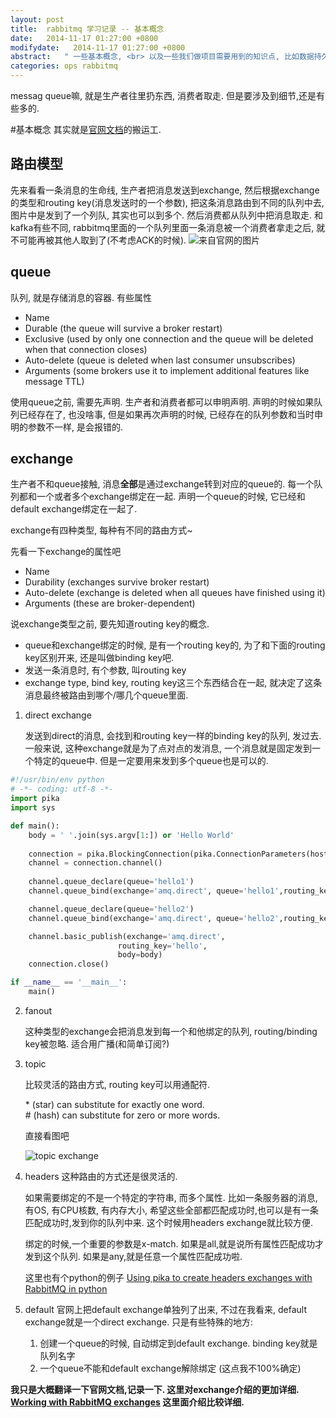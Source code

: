 ```yaml
---
layout: post
title:  rabbitmq 学习记录 -- 基本概念
date:   2014-11-17 01:27:00 +0800
modifydate:   2014-11-17 01:27:00 +0800
abstract:   " 一些基本概念, <br> 以及一些我们做项目需要用到的知识点, 比如数据持久化, ACK, exchange to exchange, delay, TTL"
categories: ops rabbitmq
---
```


messag queue嘛, 就是生产者往里扔东西, 消费者取走. 但是要涉及到细节,还是有些多的.

#基本概念
其实就是[官网文档](https://www.rabbitmq.com/tutorials/amqp-concepts.html)的搬运工.


## 路由模型
先来看看一条消息的生命线, 生产者把消息发送到exchange, 然后根据exchange的类型和routing key(消息发送时的一个参数), 把这条消息路由到不同的队列中去, 图片中是发到了一个列队, 其实也可以到多个. 然后消费都从队列中把消息取走. 
和kafka有些不同, rabbitmq里面的一个队列里面一条消息被一个消费者拿走之后, 就不可能再被其他人取到了(不考虑ACK的时候). 
![来自官网的图片](https://www.rabbitmq.com/img/tutorials/intro/hello-world-example-routing.png)

## queue
队列, 就是存储消息的容器. 有些属性

- Name
-	Durable (the queue will survive a broker restart)
-	Exclusive (used by only one connection and the queue will be deleted when that connection closes)
-	Auto-delete (queue is deleted when last consumer unsubscribes)
-	Arguments (some brokers use it to implement additional features like message TTL)

使用queue之前, 需要先声明. 生产者和消费者都可以申明声明. 
声明的时候如果队列已经存在了, 也没啥事, 但是如果再次声明的时候, 已经存在的队列参数和当时申明的参数不一样, 是会报错的.

## exchange
生产者不和queue接触, 消息**全部**是通过exchange转到对应的queue的. 每一个队列都和一个或者多个exchange绑定在一起. 声明一个queue的时候, 它已经和default exchange绑定在一起了.

exchange有四种类型, 每种有不同的路由方式~

先看一下exchange的属性吧

- Name
- Durability (exchanges survive broker restart)
- Auto-delete (exchange is deleted when all queues have finished using it)
- Arguments (these are broker-dependent)

说exchange类型之前, 要先知道routing key的概念.
- queue和exchange绑定的时候, 是有一个routing key的, 为了和下面的routing key区别开来, 还是叫做binding key吧.
- 发送一条消息时, 有个参数, 叫routing key
- exchange type, bind key, routing key这三个东西结合在一起, 就决定了这条消息最终被路由到哪个/哪几个queue里面.

1.  direct exchange

    发送到direct的消息, 会找到和routing key一样的binding key的队列, 发过去.
    一般来说, 这种exchange就是为了点对点的发消息, 一个消息就是固定发到一个特定的queue中. 但是一定要用来发到多个queue也是可以的.

```py
#!/usr/bin/env python  
# -*- coding: utf-8 -*-
import pika
import sys

def main():        
    body = ' '.join(sys.argv[1:]) or 'Hello World'
    
    connection = pika.BlockingConnection(pika.ConnectionParameters(host='localhost'))
    channel = connection.channel()
     
    channel.queue_declare(queue='hello1')
    channel.queue_bind(exchange='amq.direct', queue='hello1',routing_key="hello")

    channel.queue_declare(queue='hello2')
    channel.queue_bind(exchange='amq.direct', queue='hello2',routing_key="hello")

    channel.basic_publish(exchange='amq.direct',
                        routing_key='hello',
                        body=body)
    connection.close()

if __name__ == '__main__':
    main()
```
            
2.  fanout

    这种类型的exchange会把消息发到每一个和他绑定的队列, routing/binding key被忽略. 适合用广播(和简单订阅?)

3.  topic

    比较灵活的路由方式, routing key可以用通配符.

    \* (star) can substitute for exactly one word.  
    \# (hash) can substitute for zero or more words.

    直接看图吧

    ![topic exchange](https://www.rabbitmq.com/img/tutorials/python-five.png)

4. headers
    这种路由的方式还是很灵活的.

    如果需要绑定的不是一个特定的字符串, 而多个属性. 比如一条服务器的消息, 有OS, 有CPU核数, 有内存大小, 希望这些全部都匹配成功时,也可以是有一条匹配成功时,发到你的队列中来. 这个时候用headers exchange就比较方便.

    绑定的时候,一个重要的参数是x-match. 如果是all,就是说所有属性匹配成功才发到这个队列. 如果是any,就是任意一个属性匹配成功啦.

    这里也有个python的例子 [Using pika to create headers exchanges with RabbitMQ in python](http://deontologician.tumblr.com/post/19741542377/using-pika-to-create-headers-exchanges-with-rabbitmq-in)

5. default
    官网上把default exchange单独列了出来, 不过在我看来, default exchange就是一个direct exchange.  只是有些特殊的地方:
	1. 创建一个queue的时候, 自动绑定到default exchange. binding key就是队列名字
	2. 一个queue不能和default exchange解除绑定 (这点我不100%确定)


**我只是大概翻译一下官网文档,记录一下. 这里对exchange介绍的更加详细. [Working with RabbitMQ exchanges](http://rubybunny.info/articles/exchanges.html#headers_exchanges) 这里面介绍比较详细.**
